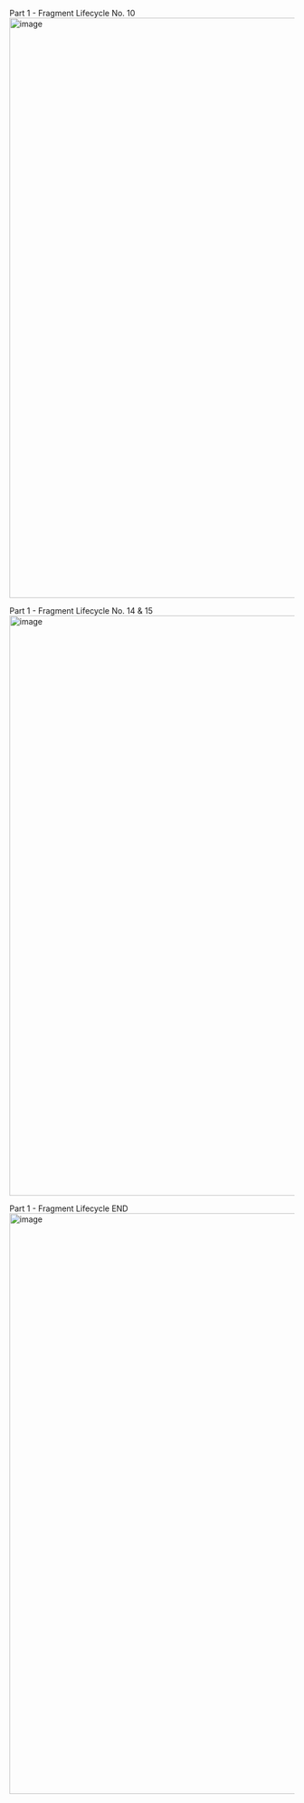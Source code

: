 Part 1 - Fragment Lifecycle No. 10
<img width="1906" height="1024" alt="image" src="https://github.com/user-attachments/assets/61c3ffd4-af43-4ddd-9ab8-b3f08e3f77d4" />

Part 1 - Fragment Lifecycle No. 14 & 15
<img width="1914" height="1024" alt="image" src="https://github.com/user-attachments/assets/61ad400b-f598-4295-bbf4-f7078a4e3f7b" />

Part 1 - Fragment Lifecycle END
<img width="1912" height="1025" alt="image" src="https://github.com/user-attachments/assets/ddc418dd-0551-4450-bda8-81a6ce370f62" />
